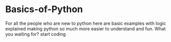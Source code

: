 # Basics-of-Python
For all the people who are new to python here are basic examples with logic explained making python so much more easier to understand and fun.
What you waiting for? start coding  
